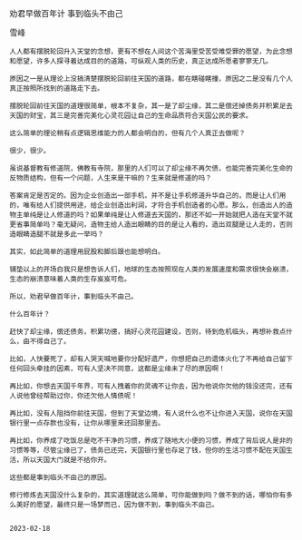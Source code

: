 劝君早做百年计 事到临头不由己

雪峰


    人人都有摆脱轮回升入天堂的念想，更有不想在人间这个苦海里受苦受难受罪的愿望，为此念想和愿望，许多人探寻着达成目的的道路，可纵观人类的历史，真正达成所愿者寥寥无几。

    原因之一是从理论上没搞清楚摆脱轮回前往天国的道路，都在瞎碰瞎撞，原因之二是没有几个人真正按照所找到的道路走下去。

    摆脱轮回前往天国的道理很简单，根本不复杂，其一是了却尘缘，其二是偿还掉债务并积累足去天国的财宝，其三是完善完美化心灵花园让自己的生命品质符合天国公民的要求。

    这么简单的理论稍有点逻辑思维能力的人都会明白的，但有几个人真正去做呢？

    很少，很少。

    虽说基督教有修道院，佛教有寺院，那里的人们可以了却尘缘不再欠债，也能完善完美化生命的反物质结构，但有一个问题，人生来是干嘛的？生来就是修道的吗？

    答案肯定是否定的。因为企业创造出一部手机，并不是让手机修道升华自己的，而是让人们用的，唯有给人们提供用途，给企业创造出利润，才符合手机创造者的心愿。那么，创造出人的造物主单纯是让人修道的吗？如果单纯是让人修道去天国的，那还不如一开始就把人造在天堂不就更省事简单吗？毫无疑问，造物主给人造出眼睛的目的是让人看的，造出双腿是让人走的，否则造眼睛造腿不就是多此一举吗？

    其实，如此简单的道理用屁股和脚后跟也能想明白。

    铺垫以上的开场白我只是想告诉人们，地球的生态按照现在人类的发展速度和需求很快会崩溃，生态的崩溃意味着人类的生存岌岌可危。

    所以，劝君早做百年计，事到临头不由己。

    什么百年计？

    赶快了却尘缘，偿还债务，积累功德，搞好心灵花园建设，否则，待到危机临头，再想补救点什么，由不得自己了。

    比如，人快要死了，却有人哭天喊地要你分配好遗产，你想把自己的遗体火化了不再给自己留下任何回头牵挂的因素，可有人坚决不同意，这都是尘缘未了尽的原因啊！

    再比如，你想去天国千年界，可有人拽着你的灵魂不让你去，因为他说你欠他的钱没还完，还有人说他曾经帮助过你，你还欠他人情债呢！

    再比如，没有人阻挡你前往天国，但到了天堂边境，有人说什么也不让你进入天国，说你在天国银行里一点存款也没有，让你从哪里来还回那里去。

    再比如，你养成了吃饭总是吃不干净的习惯，养成了随地大小便的习惯，养成了背后说人是非的习惯等等，尽管尘缘已了，债务已还完，天国银行里也存足了钱，但你的生活习惯不配在天国生活，所以天国大门就是不给你开。

    这些都是事到临头不由己的原因。

    修行修炼去天国没什么复杂的，其实道理就这么简单，可你能做到吗？做不到的话，哪怕你有多么美好的愿望，最终只是一场梦而已，因为做不到，事到临头不由己。


    2023-02-18